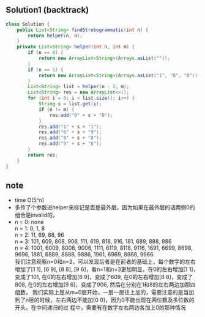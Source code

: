## Solution1 (backtrack)
``` java
class Solution {
    public List<String> findStrobogrammatic(int n) {
        return helper(n, n);
    }
    private List<String> helper(int n, int m) {
        if (n == 0) {
            return new ArrayList<String>(Arrays.asList(""));
        }
        if (n == 1) {
            return new ArrayList<String>(Arrays.asList("1", "8", "0"));
        }
        List<String> list = helper(n - 2, m);
        List<String> res = new ArrayList<>();
        for (int i = 0; i < list.size(); i++) {
            String s = list.get(i);
            if (n != m) {
                res.add("0" + s + "0");
            }
            res.add("1" + s + "1");
            res.add("6" + s + "9");
            res.add("8" + s + "8");
            res.add("9" + s + "6");
        }
        return res;
    }
}
```

## note 
* time O(5^n) 
* 多传了个参数进helper来标记是否是最外层。因为如果在最外层的话两侧0的组合是invalid的。
* n = 0:   none </br>
n = 1:   0, 1, 8 </br>
n = 2:   11, 69, 88, 96 </br>
n = 3:   101, 609, 808, 906, 111, 619, 818, 916, 181, 689, 888, 986 </br>
n = 4:   1001, 6009, 8008, 9006, 1111, 6119, 8118, 9116, 1691, 6699, 8698, 9696, 1881, 6889, 8888, 9886, 1961, 6969, 8968, 9966 </br>
我们注意观察n=0和n=2，可以发现后者是在前者的基础上，每个数字的左右增加了[1 1], [6 9], [8 8], [9 6]，看n=1和n=3更加明显，在0的左右增加[1 1]，
变成了101, 在0的左右增加[6 9]，变成了609, 在0的左右增加[8 8]，变成了808, 在0的左右增加[9 6]，变成了906, 然后在分别在1和8的左右两边加那四组数，
我们实际上是从m=0层开始，一层一层往上加的，需要注意的是当加到了n层的时候，左右两边不能加[0 0]，因为0不能出现在两位数及多位数的开头，在中间递归的过
程中，需要有在数字左右两边各加上0的那种情况
